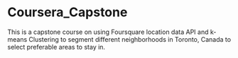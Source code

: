 # Coursera_Capstone
This is a capstone course on using Foursquare location data API and k-means Clustering to segment different neighborhoods in Toronto, Canada to select preferable areas to stay in. 
